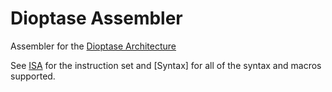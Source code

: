 # Dioptase Assembler

Assembler for the [Dioptase Architecture](https://github.com/b-Rocks2718/Dioptase/tree/main)  

See [ISA](https://github.com/b-Rocks2718/Dioptase/blob/main/docs/ISA.md) for the instruction set and [Syntax] for all of the syntax and macros supported.  